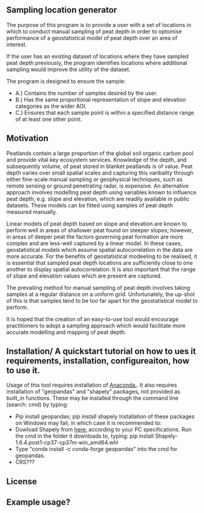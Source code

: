 ## Sampling location generator 
The purpose of this program is to provide a user with a set of locations in which to conduct manual sampling
of peat depth in order to optomise performance of a geostatistical model of peat depth over an area of interest.

If the user has an existing dataset of locations where they have sampled peat depth previously, the program 
identifies locations where additional sampling would improve the utility of the dataset.  

The program is designed to ensure the sample:
* A.) Contains the number of samples desired by the user.
* B.) Has the same proportional representation of slope and elevation categories as the wider AOI.
* C.) Ensures that each sample point is within a specified distance range of at least one other point.

## Motivation 
Peatlands contain a large proportion of the global soil organic carbon pool and provide vital key ecosystem services.
Knowledge of the depth, and subsequently volume, of peat stored in blanket peatlands is of value.
Peat depth varies over small spatial scales and capturing this varibality through either fine-scale manual sampling 
or geophysical techniques, such as remote sensing or ground penetrating radar, is expensive.
An alternative approach involves modelling peat depth using variables known to influence peat depth, 
e.g. slope and elevation, which are readily available in public datasets.
These models can be fitted using samples of peat depth measured manually. 

Linear models of peat depth based on slope and elevation are known to perform well in areas of shallower peat found on steeper slopes; however, in areas of deeper peat the factors governing peat formation are more complex and are less-well captured by a linear model. In these cases, geostatistical models which assume spatial autocorrelation in the data are more accurate. For the benefits of geostatistical modeeling to be realised, it is essential that sampled peat depth locations are sufficiently close to one another to display spatial autocorrelation. It is also important that the range of slope and elevation values which are present are captured.

The prevailing method for manual sampling of peat depth involves taking samples at a regular distance on a uniform grid. Unfortunately, the up-shot of this is that samples tend to be too far apart for the geostatistical model to perform. 

It is hoped that the creation of an easy-to-use tool would encourage practitioners to adopt a sampling approach which would facilitate more accurate modelling and mapping of peat depth. 

## Installation/ A quickstart tutorial on how to ues it requirements, installation, configureaiton, how to use it.
Usage of this tool requires installation of [Anaconda.](https://www.anaconda.com/distribution/#windows).
It also requires installation of "geopandas" and "shapely" packages, not provided as built_in functions.
These may be installed through the command line (search: cmd) by typing:
* Pip install geopandas; pip install shapely
Installation of these packages on Windows may fail, in which case it is recommended to:
* Dowload Shapely from [here.](https://www.lfd.uci.edu/~gohlke/pythonlibs/#shapely) according to your PC specifications. Run the cmd in the folder it downloads to, typing: pip install Shapely-1.6.4.post1-cp37-cp37m-win_amd64.whl
* Type "conda install -c conda-forge geopandas" into the cmd for geopandas.
* CRS???

## License

## Example usage?


